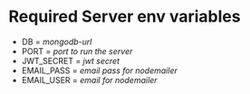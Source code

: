 # Required Server env variables

* DB = _mongodb-url_
* PORT = _port to run the server_
* JWT_SECRET = _jwt secret_
* EMAIL_PASS = _email pass for nodemailer_
* EMAIL_USER = _email for nodemailer_